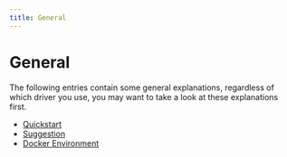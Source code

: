 ```yaml
---
title: General
---
```


# General

The following entries contain some general explanations, regardless of which driver you use, you may want to take a look at these explanations first.

* [Quickstart](/general/quickstart)
* [Suggestion](/general/suggestion)
* [Docker Environment](/general/docker)